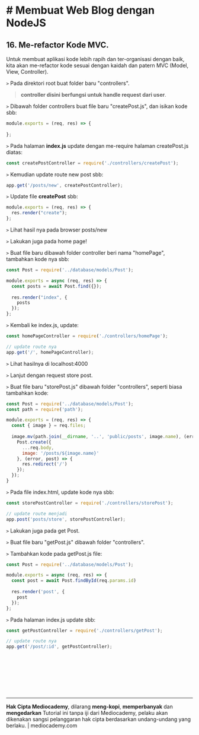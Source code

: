 # # Membuat Web Blog dengan NodeJS



## 16. Me-refactor Kode MVC.



Untuk membuat aplikasi kode lebih rapih dan ter-organisasi dengan baik, kita akan me-refactor kode sesuai dengan kaidah dan patern MVC (Model, View, Controller).

```>``` Pada direktori root buat folder baru "controllers".

>  **controller disini berfungsi untuk handle request dari user**.

```>``` Dibawah folder controllers buat file baru "createPost.js", dan isikan kode sbb:

```javascript
module.exports = (req, res) => {
  
};
```

```>``` Pada halaman **index.js** update dengan me-require halaman createPost.js diatas:

```javascript
const createPostController = require('./controllers/createPost');
```

```>``` Kemudian update route new post sbb:

```javascript
app.get('/posts/new', createPostController);
```

```>``` Update file **createPost** sbb:

```javascript
module.exports = (req, res) => {
  res.render("create");
};
```

```>``` Lihat hasil nya pada browser posts/new



```>``` Lakukan juga pada home page!

```>``` Buat file baru dibawah folder controller beri nama "homePage", tambahkan kode nya sbb:

```javascript
const Post = require('../database/models/Post');

module.exports = async (req, res) => {
  const posts = await Post.find({});
  
  res.render("index", {
    posts
  });
};
```

```>``` Kembali ke index.js, update:

```javascript
const homePageController = require('./controllers/homePage');

// update route nya
app.get('/', homePageController);
```

```>``` Lihat hasilnya di localhost:4000



```>``` Lanjut dengan request store post.

```>``` Buat file baru "storePost.js" dibawah folder "controllers",  seperti biasa tambahkan kode:

```javascript
const Post = require('../database/models/Post');
const path = require('path');

module.exports = (req, res) => {
  const { image } = req.files;
  
  image.mv(path.join(__dirname, '..', 'public/posts', image.name), (error) => {
    Post.create({
      ...req.body,
      image: '/posts/${image.name}'
    }, (error, post) => {
      res.redirect('/')
    });
  });
}
```

```>``` Pada file index.html, update kode nya sbb:

```javascript
const storePostController = require('./controllers/storePost');

// update route menjadi
app.post('posts/store', storePostController);

```



```>``` Lakukan juga pada get Post.

```>``` Buat file baru "getPost.js" dibawah folder "controllers".

```>``` Tambahkan kode pada getPost.js file:

```javascript
const Post = require('../database/models/Post');

module.exports = async (req, res) => {
  const post = await Post.findById(req.params.id)
  
  res.render('post', {
    post
  });
}; 
```

```>``` Pada halaman index.js update sbb:

```javascript
const getPostController = require('./controllers/getPost');

// update route nya
app.get('/post/:id', getPostController);
```

















<br>

<br>

<br>

<br>

<br>

<br>

<hr>

**Hak Cipta Mediocademy**, dilarang **meng-kopi**, **memperbanyak** dan **mengedarkan** Tutorial ini tanpa iji dari Mediocademy,  pelaku akan dikenakan sangsi pelanggaran hak cipta berdasarkan undang-undang yang berlaku. | mediocademy.com


